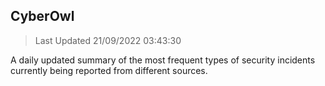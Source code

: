 ## CyberOwl 
> Last Updated 21/09/2022 03:43:30 


A daily updated summary of the most frequent types of security incidents currently being reported from different sources.

